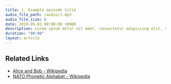 ```yaml
---
title: 1. Example episode title
audio_file_path: /audio/1.mp3
audio_file_size: 0
date: 2019-05-01 00:00:00 +0900
description: Lorem ipsum dolor sit amet, consectetur adipiscing elit, sed do eiusmod tempor incididunt ut labore et dolore magna aliqua.
duration: "00:00"
layout: article
---
```


## Related Links

- [Alice and Bob - Wikipedia](https://ja.wikipedia.org/wiki/%E3%82%A2%E3%83%AA%E3%82%B9%E3%81%A8%E3%83%9C%E3%83%96)
- [NATO Phonetic Alphabet - Wikipedia](https://ja.wikipedia.org/wiki/NATO%E3%83%95%E3%82%A9%E3%83%8D%E3%83%86%E3%82%A3%E3%83%83%E3%82%AF%E3%82%B3%E3%83%BC%E3%83%89)
